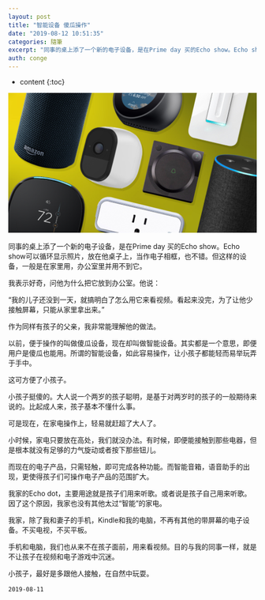 ```yaml
---
layout: post
title: "智能设备 傻瓜操作"
date: "2019-08-12 10:51:35"
categories: 隨筆
excerpt: "同事的桌上添了一个新的电子设备，是在Prime day 买的Echo show。Echo show可以循环显示照片，放在他桌子上，当作电子相框，..."
auth: conge
---
```

* content
{:toc}

![](/assets/images/隨筆/118382-76181de9d77fd88d.png)

同事的桌上添了一个新的电子设备，是在Prime day 买的Echo show。Echo show可以循环显示照片，放在他桌子上，当作电子相框，也不错。但这样的设备，一般是在家里用，办公室里并用不到它。

我表示好奇，问他为什么把它放到办公室。他说：

“我的儿子还没到一天，就搞明白了怎么用它来看视频。看起来没完，为了让他少接触屏幕，只能从家里拿出来。”

作为同样有孩子的父亲，我非常能理解他的做法。

以前，便于操作的叫做傻瓜设备，现在却叫做智能设备。其实都是一个意思，即便用户是傻瓜也能用。所谓的智能设备，如此容易操作，让小孩子都能轻而易举玩弄于手中。

这可方便了小孩子。

小孩子挺傻的。大人说一个两岁的孩子聪明，是基于对两岁时的孩子的一般期待来说的。比起成人来，孩子基本不懂什么事。

可是现在，在家电操作上，轻易就赶超了大人了。

小时候，家电只要放在高处，我们就没办法。有时候，即便能接触到那些电器，但是根本就没有足够的力气旋动或者按下那些钮儿。

而现在的电子产品，只需轻触，即可完成各种功能。而智能音箱，语音助手的出现，更使得孩子们可操作电子产品的范围扩大。

我家的Echo dot，主要用途就是孩子们用来听歌。或者说是孩子自己用来听歌。因了这个原因，我家也没有其他太过“智能”的家电。

我家，除了我和妻子的手机，Kindle和我的电脑，不再有其他的带屏幕的电子设备。不买电视，不买平板。

手机和电脑，我们也从来不在孩子面前，用来看视频。目的与我的同事一样，就是不让孩子在视频和电子游戏中沉迷。

小孩子，最好是多跟他人接触，在自然中玩耍。

```
2019-08-11
```
